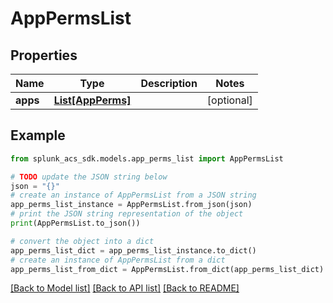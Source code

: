 # AppPermsList


## Properties

Name | Type | Description | Notes
------------ | ------------- | ------------- | -------------
**apps** | [**List[AppPerms]**](AppPerms.md) |  | [optional] 

## Example

```python
from splunk_acs_sdk.models.app_perms_list import AppPermsList

# TODO update the JSON string below
json = "{}"
# create an instance of AppPermsList from a JSON string
app_perms_list_instance = AppPermsList.from_json(json)
# print the JSON string representation of the object
print(AppPermsList.to_json())

# convert the object into a dict
app_perms_list_dict = app_perms_list_instance.to_dict()
# create an instance of AppPermsList from a dict
app_perms_list_from_dict = AppPermsList.from_dict(app_perms_list_dict)
```
[[Back to Model list]](../README.md#documentation-for-models) [[Back to API list]](../README.md#documentation-for-api-endpoints) [[Back to README]](../README.md)


